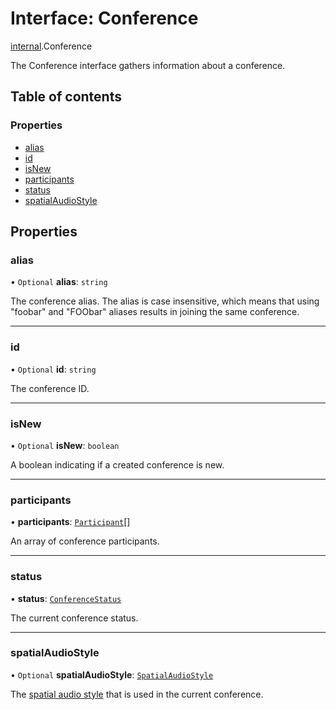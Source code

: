 # Interface: Conference

[internal](../modules/internal.md).Conference

The Conference interface gathers information about a conference.

## Table of contents

### Properties

- [alias](internal.Conference.md#alias)
- [id](internal.Conference.md#id)
- [isNew](internal.Conference.md#isnew)
- [participants](internal.Conference.md#participants)
- [status](internal.Conference.md#status)
- [spatialAudioStyle](internal.Conference.md#spatialaudiostyle)

## Properties

### alias

• `Optional` **alias**: `string`

The conference alias. The alias is case insensitive, which means that using "foobar" and "FOObar" aliases results in joining the same conference.

___

### id

• `Optional` **id**: `string`

The conference ID.

___

### isNew

• `Optional` **isNew**: `boolean`

A boolean indicating if a created conference is new.

___

### participants

• **participants**: [`Participant`](internal.Participant.md)[]

An array of conference participants.

___

### status

• **status**: [`ConferenceStatus`](../enums/internal.ConferenceStatus.md)

The current conference status.

___

### spatialAudioStyle

• `Optional` **spatialAudioStyle**: [`SpatialAudioStyle`](../enums/internal.SpatialAudioStyle.md)

The [spatial audio style](doc:rn-client-sdk-enums-spatialaudiostyle) that is used in the current conference.
